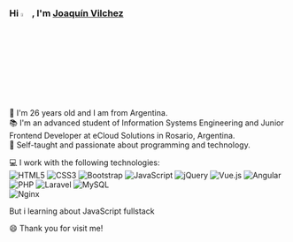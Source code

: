 ### Hi <img src="https://raw.githubusercontent.com/TheDudeThatCode/TheDudeThatCode/master/Assets/Hi.gif" width="4%">, I'm <a href="https://www.linkedin.com/in/joaquinvilchez/" target="_blank">Joaquín Vilchez</a>

🌱 I'm 26 years old and I am from Argentina.  
📚 I'm an advanced student of Information Systems Engineering and Junior Frontend Developer at eCloud Solutions in Rosario, Argentina.  
🔨 Self-taught and passionate about programming and technology.

💻 I work with the following technologies:  
<img alt="HTML5" src="https://img.shields.io/badge/html5-%23E34F26.svg?&style=for-the-badge&logo=html5&logoColor=white"/> 
<img alt="CSS3" src="https://img.shields.io/badge/css3-%231572B6.svg?&style=for-the-badge&logo=css3&logoColor=white"/>
<img alt="Bootstrap" src="https://img.shields.io/badge/bootstrap-%23563D7C.svg?&style=for-the-badge&logo=bootstrap&logoColor=white"/>
<img alt="JavaScript" src="https://img.shields.io/badge/javascript-%23323330.svg?&style=for-the-badge&logo=javascript&logoColor=%23F7DF1E"/>
<img alt="jQuery" src="https://img.shields.io/badge/jquery-%230769AD.svg?&style=for-the-badge&logo=jquery&logoColor=white"/>
![Vue.js](https://img.shields.io/badge/vuejs-%2335495e.svg?style=for-the-badge&logo=vuedotjs&logoColor=%234FC08D)
![Angular](https://img.shields.io/badge/angular-%23DD0031.svg?style=for-the-badge&logo=angular&logoColor=white)
<img alt="PHP" src="https://img.shields.io/badge/php-%23777BB4.svg?&style=for-the-badge&logo=php&logoColor=white"/>
<img alt="Laravel" src="https://img.shields.io/badge/laravel-%23FF2D20.svg?&style=for-the-badge&logo=laravel&logoColor=white"/>
<img alt="MySQL" src="https://img.shields.io/badge/mysql-%2300f.svg?&style=for-the-badge&logo=mysql&logoColor=white"/>  
<img alt="Nginx" src="https://img.shields.io/badge/nginx-%23009639.svg?&style=for-the-badge&logo=nginx&logoColor=white"/>
  
  But i learning about JavaScript fullstack
  
 😄 Thank you for visit me! 

<!--
**JoaquinVilchez/JoaquinVilchez** is a ✨ _special_ ✨ repository because its `README.md` (this file) appears on your GitHub profile.
- 👯 I’m looking to collaborate on ...
- 🤔 I’m looking for help with ...
- 💬 Ask me about ...
- 📫 How to reach me: ...
- 😄 Pronouns: ...
- ⚡ Fun fact: ...
-->
